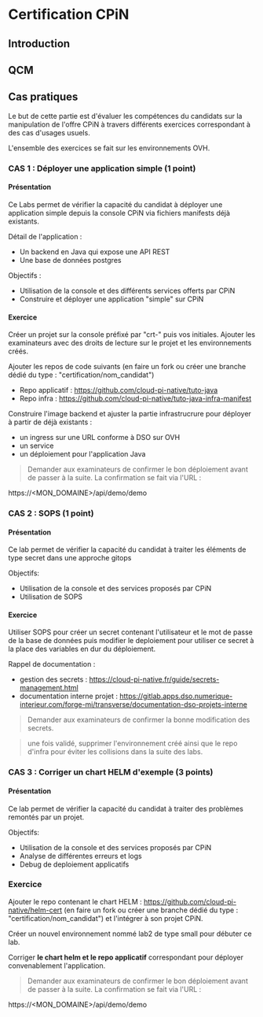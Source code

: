 # Certification CPiN

## Introduction

## QCM

## Cas pratiques

Le but de cette partie est d'évaluer les compétences du candidats sur la manipulation de l'offre CPiN à travers différents exercices correspondant à des cas d'usages usuels.

L'ensemble des exercices se fait sur les environnements OVH.

### CAS 1 : Déployer une application simple (1 point)

#### Présentation

Ce Labs permet de vérifier la capacité du candidat à déployer une application simple depuis la console CPiN via fichiers manifests déjà existants.

Détail de l'application :

 - Un backend en Java qui expose une API REST
 - Une base de données postgres

Objectifs :
 - Utilisation de la console et des différents services offerts par CPiN
 - Construire et déployer une application "simple" sur CPiN

#### Exercice

Créer un projet sur la console préfixé par "crt-" puis vos initiales. Ajouter les examinateurs avec des droits de lecture sur le projet et les environnements créés.

Ajouter les repos de code suivants (en faire un fork ou créer une branche dédié du type : "certification/nom_candidat")

 - Repo applicatif : https://github.com/cloud-pi-native/tuto-java
 - Repo infra : https://github.com/cloud-pi-native/tuto-java-infra-manifest

Construire l'image backend et ajuster la partie infrastrucrure pour déployer à partir de déjà existants :
 - un ingress sur une URL conforme à DSO sur OVH
 - un service
 - un déploiement pour l'application Java

> Demander aux examinateurs de confirmer le bon déploiement avant de passer à la suite. La confirmation se fait via l'URL :

https://<MON_DOMAINE>/api/demo/demo

### CAS 2 : SOPS (1 point)

#### Présentation

Ce lab permet de vérifier la capacité du candidat à traiter les éléments de type secret dans une approche gitops

Objectifs:
 - Utilisation de la console et des services proposés par CPiN
 - Utilisation de SOPS

#### Exercice

Utiliser SOPS pour créer un secret contenant l'utilisateur et le mot de passe de la base de données puis modifier le deploiement pour utiliser ce secret à la place des variables en dur du déploiement.

Rappel de documentation : 
 - gestion des secrets : https://cloud-pi-native.fr/guide/secrets-management.html
 - documentation interne projet : https://gitlab.apps.dso.numerique-interieur.com/forge-mi/transverse/documentation-dso-projets-interne

> Demander aux examinateurs de confirmer la bonne modification des secrets. 

> une fois validé, supprimer l'environnement créé ainsi que le repo d'infra pour éviter les collisions dans la suite des labs.

### CAS 3 : Corriger un chart HELM d'exemple (3 points)

#### Présentation

Ce lab permet de vérifier la capacité du candidat à traiter des problèmes remontés par un projet.

Objectifs:
 - Utilisation de la console et des services proposés par CPiN
 - Analyse de différentes erreurs et logs
 - Debug de deploiement applicatifs

### Exercice

Ajouter le repo contenant le chart HELM : https://github.com/cloud-pi-native/helm-cert (en faire un fork ou créer une branche dédié du type : "certification/nom_candidat") et l'intégrer à son projet CPiN.

Créer un nouvel environnement nommé lab2 de type small pour débuter ce lab.

Corriger **le chart helm et le repo applicatif** correspondant pour déployer convenablement l'application.

> Demander aux examinateurs de confirmer le bon déploiement avant de passer à la suite. La confirmation se fait via l'URL :

https://<MON_DOMAINE>/api/demo/demo



